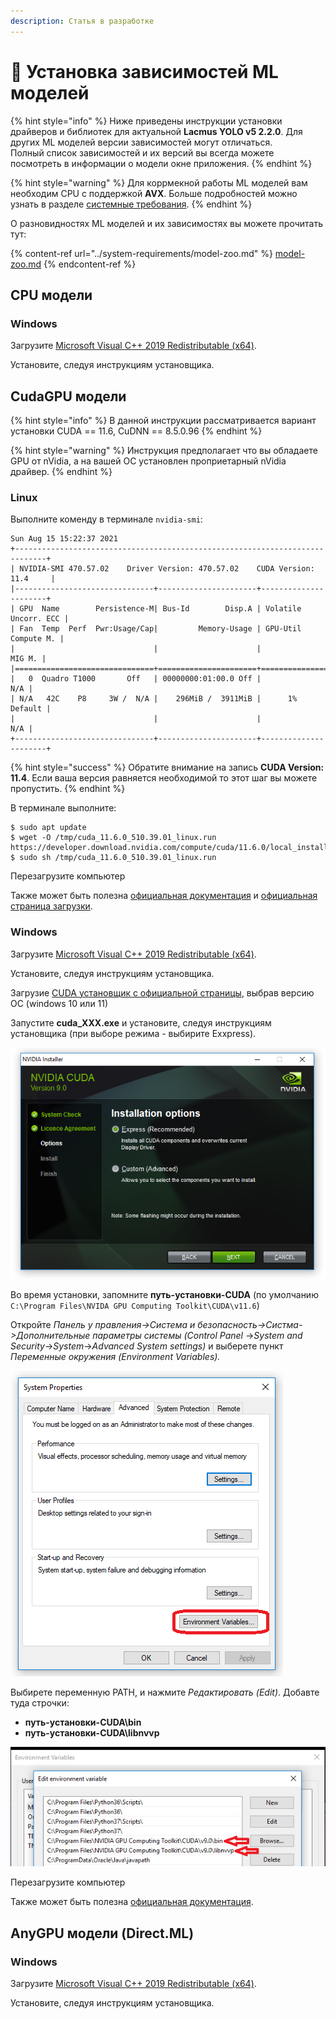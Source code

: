 ```yaml
---
description: Статья в разработке
---
```


# 🤿 Установка зависимостей ML моделей

{% hint style="info" %}
Ниже приведены инструкции установки драйверов и библиотек для актуальной **Lacmus YOLO v5 2.2.0**. Для других ML моделей версии зависимостей могут отличаться. \
Полный список зависимостей и их версий вы всегда можете посмотреть в информации о модели окне приложения.
{% endhint %}

{% hint style="warning" %}
Для коррмекной работы ML моделей вам необходим CPU с поддержкой **AVX**. Больше подробностей можно узнать в разделе [системные требования](../system-requirements/).
{% endhint %}

О разновидностях ML моделей и их зависимостях вы можете прочитать тут:

{% content-ref url="../system-requirements/model-zoo.md" %}
[model-zoo.md](../system-requirements/model-zoo.md)
{% endcontent-ref %}

## CPU модели

### Windows

Загрузите [Microsoft Visual C++ 2019 Redistributable (x64)](https://aka.ms/vs/17/release/vc\_redist.x64.exe).

Установите, следуя инструкциям установщика.

## CudaGPU модели

{% hint style="info" %}
В данной инструкции рассматривается вариант установки CUDA == 11.6, CuDNN == 8.5.0.96
{% endhint %}

{% hint style="warning" %}
Инструкция предполагает что вы обладаете GPU от nVidia, а на вашей ОС установлен проприетарный nVidia драйвер.
{% endhint %}

### Linux

Выполните коменду в терминале `nvidia-smi`:

```
Sun Aug 15 15:22:37 2021       
+-----------------------------------------------------------------------------+
| NVIDIA-SMI 470.57.02    Driver Version: 470.57.02    CUDA Version: 11.4     |
|-------------------------------+----------------------+----------------------+
| GPU  Name        Persistence-M| Bus-Id        Disp.A | Volatile Uncorr. ECC |
| Fan  Temp  Perf  Pwr:Usage/Cap|         Memory-Usage | GPU-Util  Compute M. |
|                               |                      |               MIG M. |
|===============================+======================+======================|
|   0  Quadro T1000       Off   | 00000000:01:00.0 Off |                  N/A |
| N/A   42C    P8     3W /  N/A |    296MiB /  3911MiB |      1%      Default |
|                               |                      |                  N/A |
+-------------------------------+----------------------+----------------------+
```

{% hint style="success" %}
Обратите внимание на запись **CUDA Version: 11.4**. Если ваша версия равняется необходимой то этот шаг вы можете пропустить.
{% endhint %}

В терминале выполните:

```
$ sudo apt update
$ wget -O /tmp/cuda_11.6.0_510.39.01_linux.run https://developer.download.nvidia.com/compute/cuda/11.6.0/local_installers/cuda_11.6.0_510.39.01_linux.run
$ sudo sh /tmp/cuda_11.6.0_510.39.01_linux.run
```

Перезагрузите компьютер

Также может быть полезна [официальная документация](https://docs.nvidia.com/cuda/cuda-installation-guide-linux/index.html) и [официальная страница загрузки](https://developer.nvidia.com/cuda-11-6-0-download-archive).

### Windows

Загрузите [Microsoft Visual C++ 2019 Redistributable (x64)](https://aka.ms/vs/17/release/vc\_redist.x64.exe).

Установите, следуя инструкциям установщика.

Загрузие [CUDA установщик с официальной страницы](https://developer.nvidia.com/cuda-11-6-0-download-archive?target\_os=Windows\&target\_arch=x86\_64), выбрав версию ОС (windows 10 или 11)

Запустите **cuda\_XXX.exe** и установите, следуя инструкциям установщика (при выборе режима - выбирите Exxpress).

![](../../.gitbook/assets/cuda-install-windows.png)

Во время установки, запомните **путь-установки-CUDA** (по умолчанию `C:\Program Files\NVIDA GPU Computing Toolkit\CUDA\v11.6`)

Откройте _Панель у правления->Система и безопасность->Систма->Дополнительные параметры системы (Control Panel_ ->_System and Security_->_System_->_Advanced System settings)_ и выберете пункт _Переменные окружения (Environment Variables)._

![](../../.gitbook/assets/cuda-install-windows-set-envs.png)

Выбирете переменную PATH, и нажмите _Редактировать (Edit)_. Добавте туда строчки:

* **путь-установки-CUDA\bin**
* **путь-установки-CUDA\libnvvp**

![](../../.gitbook/assets/cuda-install-windows-set-envs-edit.png)



Перезагрузите компьютер

Также может быть полезна [официальная документация](https://docs.nvidia.com/cuda/cuda-installation-guide-microsoft-windows/index.html).

## AnyGPU модели (Direct.ML)

### Windows

Загрузите [Microsoft Visual C++ 2019 Redistributable (x64)](https://aka.ms/vs/17/release/vc\_redist.x64.exe).

Установите, следуя инструкциям установщика.
